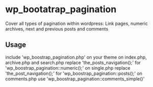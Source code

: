 # wp_bootatrap_pagination
Cover all types of pagination within wordpress: Link pages, numeric archives, next and previous posts and comments

## Usage
include 'wp_boostrap_pagination.php' on your theme
on index.php, archive.php and search.php replace 'the_posts_navigation();' for 'wp_boostrap_pagination::numeric();'
on single.php replace 'the_post_navigation();' for 'wp_boostrap_pagination::posts();'
on comments.php use 'wp_boostrap_pagination::comments_simple()'
